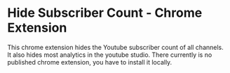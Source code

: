 # Hide Subscriber Count - Chrome Extension

This chrome extension hides the Youtube subscriber count of all channels. It also hides most analytics in the youtube studio. There currently is no published chrome extension, you have to install it locally.
